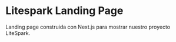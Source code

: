 # Litespark Landing Page

Landing page construida con Next.js para mostrar nuestro proyecto LiteSpark.


